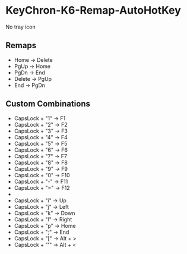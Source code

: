 # KeyChron-K6-Remap-AutoHotKey
No tray icon

## Remaps
- Home -> Delete
- PgUp -> Home
- PgDn -> End
- Delete -> PgUp
- End -> PgDn

## Custom Combinations
- CapsLock + "1" -> F1
- CapsLock + "2" -> F2
- CapsLock + "3" -> F3
- CapsLock + "4" -> F4
- CapsLock + "5" -> F5
- CapsLock + "6" -> F6
- CapsLock + "7" -> F7
- CapsLock + "8" -> F8
- CapsLock + "9" -> F9
- CapsLock + "0" -> F10
- CapsLock + "-" -> F11
- CapsLock + "=" -> F12  
- 
- CapsLock + "i" -> Up
- CapsLock + "j" -> Left
- CapsLock + "k" -> Down
- CapsLock + "l" -> Right
- CapsLock + "p" -> Home
- CapsLock + ";" -> End
- CapsLock + "[" -> Alt + >
- CapsLock + "'" -> Alt + <
